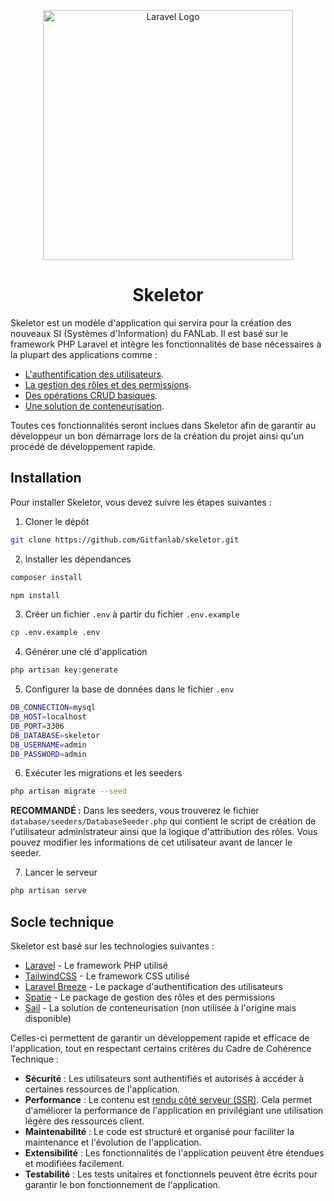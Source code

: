 <p align="center"><a href="https://laravel.com" target="_blank"><img src="https://raw.githubusercontent.com/laravel/art/master/logo-lockup/5%20SVG/2%20CMYK/1%20Full%20Color/laravel-logolockup-cmyk-red.svg" width="400" alt="Laravel Logo"></a></p>

<h1 align="center">Skeletor</h1>

Skeletor est un modèle d'application qui servira pour la création des nouveaux SI (Systèmes d'Information) du FANLab. Il est basé sur le framework PHP Laravel et intègre les fonctionnalités de base nécessaires à la plupart des applications comme :

-   [L'authentification des utilisateurs](https://laravel.com/docs/11.x/starter-kits#laravel-breeze).
-   [La gestion des rôles et des permissions](https://spatie.be/docs/laravel-permission/v6/introduction).
-   [Des opérations CRUD basiques](#).
-   [Une solution de conteneurisation](https://laravel.com/docs/11.x/sail).

Toutes ces fonctionnalités seront inclues dans Skeletor afin de garantir au développeur un bon démarrage lors de la création du projet ainsi qu'un procédé de développement rapide.

## Installation

Pour installer Skeletor, vous devez suivre les étapes suivantes :

1. Cloner le dépôt

```bash
git clone https://github.com/Gitfanlab/skeletor.git
```

2. Installer les dépendances

```bash
composer install

npm install
```

3. Créer un fichier `.env` à partir du fichier `.env.example`

```bash
cp .env.example .env
```

4. Générer une clé d'application

```bash
php artisan key:generate
```

5. Configurer la base de données dans le fichier `.env`

```bash
DB_CONNECTION=mysql
DB_HOST=localhost
DB_PORT=3306
DB_DATABASE=skeletor
DB_USERNAME=admin
DB_PASSWORD=admin
```

6. Exécuter les migrations et les seeders

```bash
php artisan migrate --seed
```

**RECOMMANDÉ :** Dans les seeders, vous trouverez le fichier `database/seeders/DatabaseSeeder.php` qui contient le script de création de l'utilisateur administrateur ainsi que la logique d'attribution des rôles. Vous pouvez modifier les informations de cet utilisateur avant de lancer le seeder.

7. Lancer le serveur

```bash
php artisan serve
```

## Socle technique

Skeletor est basé sur les technologies suivantes :

-   [Laravel](https://laravel.com/docs/11.x) - Le framework PHP utilisé
-   [TailwindCSS](https://tailwindcss.com/) - Le framework CSS utilisé
-   [Laravel Breeze](https://laravel.com/docs/11.x/starter-kits#laravel-breeze) - Le package d'authentification des utilisateurs
-   [Spatie](https://spatie.be/docs/laravel-permission/v6/introduction) - Le package de gestion des rôles et des permissions
-   [Sail](https://laravel.com/docs/11.x/sail) - La solution de conteneurisation (non utilisée à l'origine mais disponible)

Celles-ci permettent de garantir un développement rapide et efficace de l'application, tout en respectant certains critères du Cadre de Cohérence Technique :

-   **Sécurité** : Les utilisateurs sont authentifiés et autorisés à accéder à certaines ressources de l'application.
-   **Performance** : Le contenu est <a target="_blank" href="https://www.sanity.io/glossary/server-side-rendering">rendu côté serveur (SSR)</a>. Cela permet d'améliorer la performance de l'application en privilégiant une utilisation légère des ressources client.
-   **Maintenabilité** : Le code est structuré et organisé pour faciliter la maintenance et l'évolution de l'application.
-   **Extensibilité** : Les fonctionnalités de l'application peuvent être étendues et modifiées facilement.
-   **Testabilité** : Les tests unitaires et fonctionnels peuvent être écrits pour garantir le bon fonctionnement de l'application.

